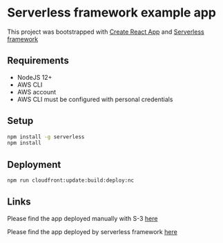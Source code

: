 # Serverless framework example app
This project was bootstrapped with [Create React App](https://github.com/facebook/create-react-app) and [Serverless framework](https://www.serverless.com)

## Requirements
-   NodeJS 12+
-   AWS CLI
-   AWS account
-   AWS CLI must be configured with personal credentials

## Setup

```bash
npm install -g serverless
npm install
```

## Deployment 
```bash
npm run cloudfront:update:build:deploy:nc
```

## Links
Please find the app deployed manually with S-3 [here](http://metal-tickets-store-fe-bucket.s3-website-eu-west-1.amazonaws.com/)

Please find the app deployed by serverless framework [here](https://d12t0bvcb8pyyn.cloudfront.net)
